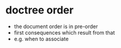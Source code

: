 
# doctree order
- the document order is in pre-order
- first consequences which result from that
- e.g. when to associate
